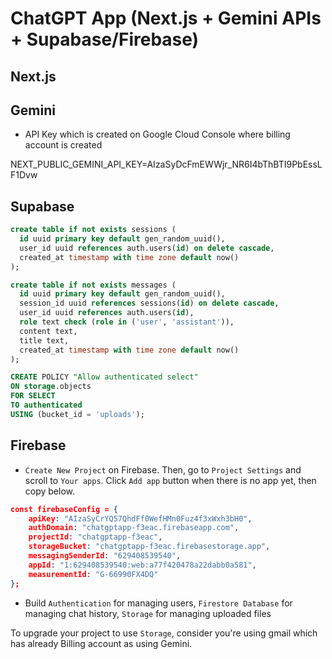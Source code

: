 # ChatGPT App (Next.js + Gemini APIs + Supabase/Firebase)
## Next.js


## Gemini
- API Key which is created on Google Cloud Console where billing account is created

NEXT_PUBLIC_GEMINI_API_KEY=AIzaSyDcFmEWWjr_NR6I4bThBTI9PbEssLF1Dvw

## Supabase
```sql
create table if not exists sessions (
  id uuid primary key default gen_random_uuid(),
  user_id uuid references auth.users(id) on delete cascade,
  created_at timestamp with time zone default now()
);
```

```sql
create table if not exists messages (
  id uuid primary key default gen_random_uuid(),
  session_id uuid references sessions(id) on delete cascade,
  user_id uuid references auth.users(id),
  role text check (role in ('user', 'assistant')),
  content text,
  title text,
  created_at timestamp with time zone default now()
);
```

```sql
CREATE POLICY "Allow authenticated select"
ON storage.objects
FOR SELECT
TO authenticated
USING (bucket_id = 'uploads');
```

## Firebase
- `Create New Project` on Firebase. Then, go to `Project Settings` and scroll to `Your apps`. Click `Add app` button when there is no app yet, then copy below.

```json
const firebaseConfig = {
    apiKey: "AIzaSyCrYQ57QhdFf0WefHMn0Fuz4f3xWxh3bH0",
    authDomain: "chatgptapp-f3eac.firebaseapp.com",
    projectId: "chatgptapp-f3eac",
    storageBucket: "chatgptapp-f3eac.firebasestorage.app",
    messagingSenderId: "629408539540",
    appId: "1:629408539540:web:a77f420478a22dabb0a581",
    measurementId: "G-66990FX4DQ"
};
```

- Build `Authentication` for managing users, `Firestore Database` for managing chat history, `Storage` for managing uploaded files

To upgrade your project to use `Storage`, consider you're using gmail which has already Billing account as using Gemini.